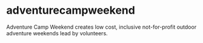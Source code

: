 # adventurecampweekend
Adventure Camp Weekend creates low cost, inclusive not-for-profit outdoor adventure weekends lead by volunteers.
